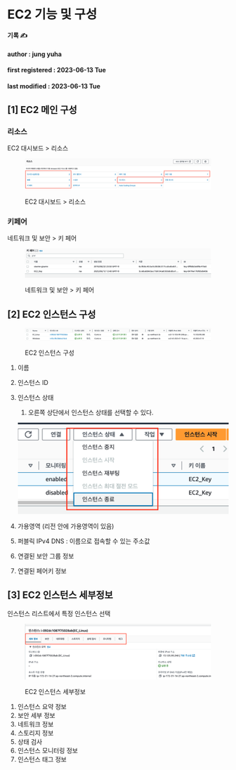 # EC2 기능 및 구성

**기록 ✍️**

#### author : jung yuha

#### first registered : 2023-06-13 Tue

#### last modified : 2023-06-13 Tue



## \[1] EC2 메인 구성

### 리소스

EC2 대시보드 > 리소스

<figure><img src="../.gitbook/assets/image (11) (1).png" alt=""><figcaption><p>EC2 대시보드 > 리소스</p></figcaption></figure>

### 키페어

네트워크 및 보안 > 키 페어

<figure><img src="../.gitbook/assets/image (35).png" alt=""><figcaption><p>네트워크 및 보안 > 키 페어</p></figcaption></figure>

## \[2] EC2 인스턴스 구성

<figure><img src="../.gitbook/assets/image (27) (1).png" alt=""><figcaption><p> EC2 인스턴스 구성</p></figcaption></figure>

1. 이름
2. 인스턴스 ID
3.  인스턴스 상태

    1. 오른쪽 상단에서 인스턴스 상태를 선택할 수 있다.

    ![](<../.gitbook/assets/image (54) (1).png>)
4. 가용영역 (리전 안에 가용영역이 있음)
5. 퍼블릭 IPv4 DNS : 이름으로 접속할 수 있는 주소값
6. 연결된 보안 그룹 정보
7. 연결된 페어키 정보

## \[3] EC2 인스턴스 세부정보

인스턴스 리스트에서 특정 인스턴스 선택

<figure><img src="../.gitbook/assets/image (18) (2).png" alt=""><figcaption><p> EC2 인스턴스 세부정보</p></figcaption></figure>

1. 인스턴스 요약 정보
2. 보안 세부 정보
3. 네트워크 정보
4. 스토리지 정보
5. 상태 검사
6. 인스턴스 모니터링 정보
7. 인스턴스 태그 정보
